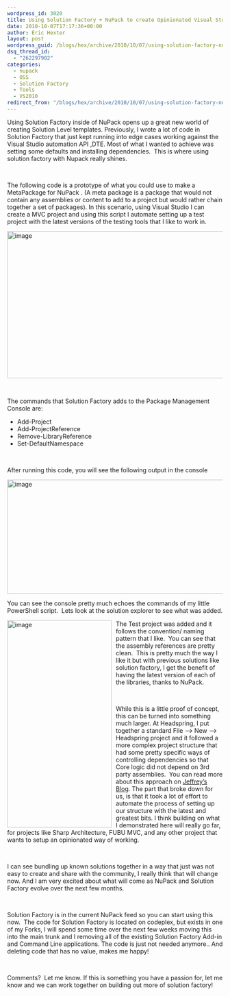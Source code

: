```yaml
---
wordpress_id: 3020
title: Using Solution Factory + NuPack to create Opinionated Visual Studio Solutions.
date: 2010-10-07T17:17:36+00:00
author: Eric Hexter
layout: post
wordpress_guid: /blogs/hex/archive/2010/10/07/using-solution-factory-nupack-to-create-opinionated-visual-studio-solutions.aspx
dsq_thread_id:
  - "262297902"
categories:
  - nupack
  - OSS
  - Solution Factory
  - Tools
  - VS2010
redirect_from: "/blogs/hex/archive/2010/10/07/using-solution-factory-nupack-to-create-opinionated-visual-studio-solutions.aspx/"
---
```

Using Solution Factory inside of NuPack opens up a great new world of creating Solution Level templates. Previously, I wrote a lot of code in Solution Factory that just kept running into edge cases working against the Visual Studio automation API ,DTE. Most of what I wanted to achieve was setting some defaults and installing dependencies.&#160; This is where using solution factory with Nupack really shines.

&#160;

The following code is a prototype of what you could use to make a MetaPackage for NuPack . (A meta package is a package that would not contain any assemblies or content to add to a project but would rather chain together a set of packages). In this scenario, using Visual Studio I can create a MVC project and using this script I automate setting up a test project with the latest versions of the testing tools that I like to work in.

[<img style="border-bottom: 0px;border-left: 0px;padding-left: 0px;padding-right: 0px;border-top: 0px;border-right: 0px;padding-top: 0px" border="0" alt="image" src="https://lostechies.com/content/erichexter/uploads/2011/03/image_thumb_323AC6DA.png" width="644" height="343" />](https://lostechies.com/content/erichexter/uploads/2011/03/image_59E14304.png)

&#160;

The commands that Solution Factory adds to the Package Management Console are:

  * Add-Project
  * Add-ProjectReference
  * Remove-LibraryReference
  * Set-DefaultNamespace

&#160;

After running this code, you will see the following output in the console

[<img style="border-bottom: 0px;border-left: 0px;padding-left: 0px;padding-right: 0px;border-top: 0px;border-right: 0px;padding-top: 0px" border="0" alt="image" src="https://lostechies.com/content/erichexter/uploads/2011/03/image_thumb_296ABE8E.png" width="644" height="266" />](https://lostechies.com/content/erichexter/uploads/2011/03/image_3C1FB845.png)

You can see the console pretty much echoes the commands of my little PowerShell script.&#160; Lets look at the solution explorer to see what was added.

[<img style="border-bottom: 0px;border-left: 0px;margin: 0px 10px 0px 0px;padding-left: 0px;padding-right: 0px;float: left;border-top: 0px;border-right: 0px;padding-top: 0px" border="0" alt="image" align="left" src="https://lostechies.com/content/erichexter/uploads/2011/03/image_thumb_0EBE2275.png" width="244" height="484" />](https://lostechies.com/content/erichexter/uploads/2011/03/image_1A53DFB4.png) The Test project was added and it follows the convention/ naming pattern that I like.&#160; You can see that the assembly references are pretty clean.&#160; This is pretty much the way I like it but with previous solutions like solution factory, I get the benefit of having the latest version of each of the libraries, thanks to NuPack.

&#160;

While this is a little proof of concept, this can be turned into something much larger. At Headspring, I put together a standard File –> New –> Headspring project and it followed a more complex project structure that had some pretty specific ways of controlling dependencies so that Core logic did not depend on 3rd party assemblies.&#160; You can read more about this approach on [Jeffrey’s Blog](http://jeffreypalermo.com/blog/the-onion-architecture-part-1/). The part that broke down for us, is that it took a lot of effort to automate the process of setting up our structure with the latest and greatest bits. I think building on what I demonstrated here will really go far, for projects like Sharp Architecture, FUBU MVC, and any other project that wants to setup an opinionated way of working.&#160; 

&#160;

I can see bundling up known solutions together in a way that just was not easy to create and share with the community, I really think that will change now. And I am very excited about what will come as NuPack and Solution Factory evolve over the next few months.

&#160;

Solution Factory is in the current NuPack feed so you can start using this now.&#160; The code for Solution Factory is located on codeplex, but exists in one of my Forks, I will spend some time over the next few weeks moving this into the main trunk and I removing all of the existing Solution Factory Add-in and Command Line applications. The code is just not needed anymore.. And deleting code that has no value, makes me happy!

&#160;

Comments?&#160; Let me know. If this is something you have a passion for, let me know and we can work together on building out more of solution factory!